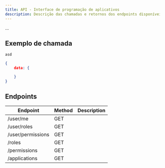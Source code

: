 ```yaml
---
title: API - Interface de programação de aplicativos
description: Descrição das chamadas e retornos dos endpoints disponíveis na aplicação IAM.
---
```


...


## Exemplo de chamada

```html title=Requisição&nbsp;/user/me
asd
```

```json title=Resposta&nbsp;/user/me
{
    data: {

    }
}
```


## Endpoints

| Endpoint          | Method | Description |
| ----------------- | ------ | ----------- |
| /user/me          | GET    |             |
| /user/roles       | GET    |             |
| /user/permissions | GET    |             |
| /roles            | GET    |             |
| /permissions      | GET    |             |
| /applications     | GET    |             |
